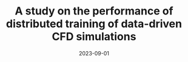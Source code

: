 ---
title: "A study on the performance of distributed training of data-driven CFD simulations"
collection: publications
permalink: /publication/2023-09-01-A-study-on-the-performance-of-distributed-training-of-data-driven-CFD-simulations
excerpt: 'Publisher: SAGE Publications Ltd STM'
date: 2023-09-01
venue: '<em>The International Journal of High Performance Computing Applications</em>(37), pp. 503--515'
paperurl: 'https://doi.org/10.1177/10943420231160557'
citation: ' <strong>S. Iserte</strong>,  A. González-Barberá,  P. Barreda, and  K. Rojek, &quot;A study on the performance of distributed training of data-driven CFD simulations.&quot; <em>The International Journal of High Performance Computing Applications</em>(37), pp. 503--515, Sep. 2023. ISSN: 1094-3420.'
---